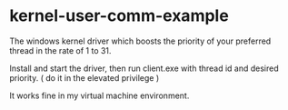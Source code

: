 # kernel-user-comm-example
The windows kernel driver which boosts the priority of your preferred thread in the rate of 1 to 31.

Install and start the driver, then run client.exe with thread id and desired priority. ( do it in the elevated privilege )

It works fine in my virtual machine environment.

